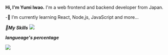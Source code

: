 **Hi, I'm Yumi Iwao.**
I'm a web frontend and backend developer from Japan.

-🌱 I’m currently learning React, Node,js, JavaScript and more...

***🌳My Skills***
![](https://skillicons.dev/icons?i=html,css,js,java,react,mysql,tailwind,vite,)


***langueage's percentage***

![](https://github-readme-stats.vercel.app/api/top-langs?username=yumyummmy&show_icons=true&locale=en&layout=compact)

